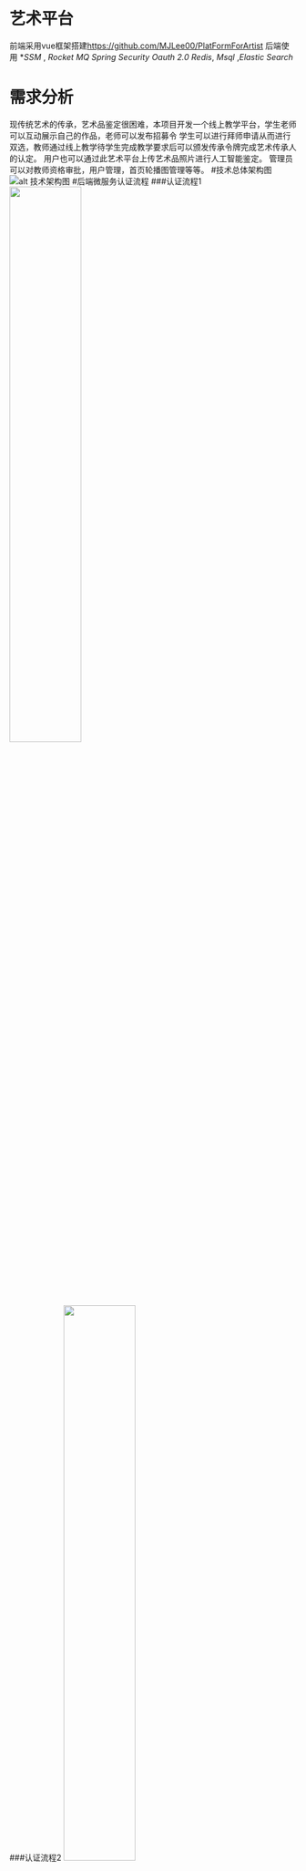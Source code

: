 # 艺术平台
前端采用vue框架搭建<https://github.com/MJLee00/PlatFormForArtist>
后端使用 **SSM* , *Rocket MQ*  *Spring Security Oauth 2.0* *Redis*, *Msql* ,*Elastic Search*
# 需求分析
现传统艺术的传承，艺术品鉴定很困难，本项目开发一个线上教学平台，学生老师可以互动展示自己的作品，老师可以发布招募令
学生可以进行拜师申请从而进行双选，教师通过线上教学待学生完成教学要求后可以颁发传承令牌完成艺术传承人的认定。
用户也可以通过此艺术平台上传艺术品照片进行人工智能鉴定。
管理员可以对教师资格审批，用户管理，首页轮播图管理等等。
#技术总体架构图
![alt 技术架构图](https://github.com/MJLee00/ArtistPlatformBackend/documents/技术架构图.png)
#后端微服务认证流程
###认证流程1
<img src="https://github.com/MJLee00/ArtistPlatformBackend/documents/认证流程1.png" width="50%">

###认证流程2
<img src="https://github.com/MJLee00/ArtistPlatformBackend/documents/认证流程2.png" width="50%">

###认证流程3
<img src="https://github.com/MJLee00/ArtistPlatformBackend/documents/认证流程3.png" width="50%">

